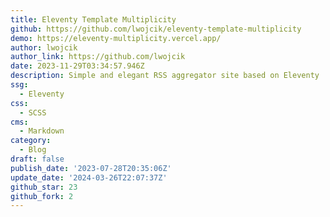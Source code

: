 ```yaml
---
title: Eleventy Template Multiplicity
github: https://github.com/lwojcik/eleventy-template-multiplicity
demo: https://eleventy-multiplicity.vercel.app/
author: lwojcik
author_link: https://github.com/lwojcik
date: 2023-11-29T03:34:57.946Z
description: Simple and elegant RSS aggregator site based on Eleventy
ssg:
  - Eleventy
css:
  - SCSS
cms:
  - Markdown
category:
  - Blog
draft: false
publish_date: '2023-07-28T20:35:06Z'
update_date: '2024-03-26T22:07:37Z'
github_star: 23
github_fork: 2
---
```

